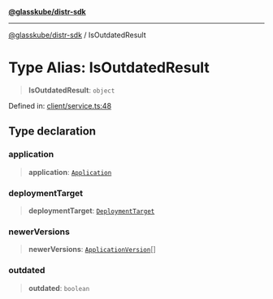 [**@glasskube/distr-sdk**](../README.md)

***

[@glasskube/distr-sdk](../README.md) / IsOutdatedResult

# Type Alias: IsOutdatedResult

> **IsOutdatedResult**: `object`

Defined in: [client/service.ts:48](https://github.com/glasskube/distr/blob/1c5d885406264f4301a9de61610438b702cea814/sdk/js/src/client/service.ts#L48)

## Type declaration

### application

> **application**: [`Application`](../interfaces/Application.md)

### deploymentTarget

> **deploymentTarget**: [`DeploymentTarget`](../interfaces/DeploymentTarget.md)

### newerVersions

> **newerVersions**: [`ApplicationVersion`](../interfaces/ApplicationVersion.md)[]

### outdated

> **outdated**: `boolean`
